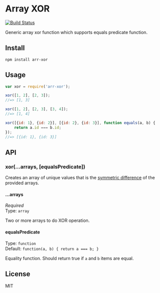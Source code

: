 # Array XOR

[![Build Status](https://travis-ci.org/kimmobrunfeldt/arr-xor.svg?branch=master)](https://travis-ci.org/kimmobrunfeldt/arr-xor)

Generic array xor function which supports equals predicate function.

## Install

```
npm install arr-xor
```

## Usage

```js
var xor = require('arr-xor');

xor([1, 2], [2, 3]);
//=> [1, 3]

xor([1, 2], [2, 3], [3, 4]);
//=> [1, 4]

xor([{id: 1}, {id: 2}], [{id: 2}, {id: 3}], function equals(a, b) {
    return a.id === b.id;
});
//=> [{id: 1}, {id: 3}]
```

## API

### xor(...arrays, [equalsPredicate])

Creates an array of unique values that is the [symmetric difference](https://en.wikipedia.org/wiki/Symmetric_difference) of the provided arrays.

#### ...arrays

*Required*  
Type: `array`

Two or more arrays to do XOR operation.

#### equalsPredicate

Type: `function`  
Default: `function(a, b) { return a === b; }`

Equality function. Should return true if `a` and `b` items are equal.


## License

MIT

